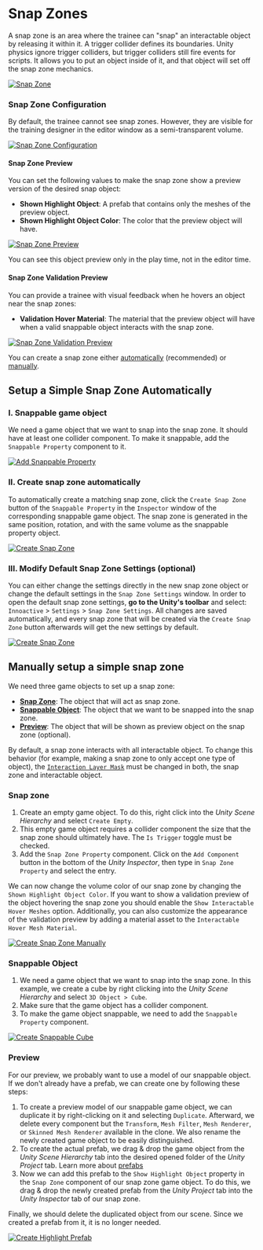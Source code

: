 # Snap Zones

A snap zone is an area where the trainee can "snap" an interactable object by releasing it within it. A trigger collider defines its boundaries. Unity physics ignore trigger colliders, but trigger colliders still fire events for scripts. It allows you to put an object inside of it, and that object will set off the snap zone mechanics.

[![Snap Zone](../images/snap-zones/snapzone-in-action.gif "Snap Zone")](../images/snap-zones/snapzone-in-action.gif)

### Snap Zone Configuration

By default, the trainee cannot see snap zones. However, they are visible for the training designer in the editor window as a semi-transparent volume. 

[![Snap Zone Configuration](../images/snap-zones/snapzone.png "Snap Zone Configuration")](../images/snap-zones/snapzone.png)

#### Snap Zone Preview

You can set the following values to make the snap zone show a preview version of the desired snap object:

- **Shown Highlight Object**: A prefab that contains only the meshes of the preview object.
- **Shown Highlight Object Color**: The color that the preview object will have.

[![Snap Zone Preview](../images/snap-zones/snap-zone-preview.png "Snap Zone Preview")](../images/snapzones/snap-zone-preview.png)

You can see this object preview only in the play time, not in the editor time.

#### Snap Zone Validation Preview

You can provide a trainee with visual feedback when he hovers an object near the snap zones:

- **Validation Hover Material**: The material that the preview object will have when a valid snappable object interacts with the snap zone.

[![Snap Zone Validation Preview](../images/snap-zones/snap-zone-validation-preview.png "Snap Zone Validation Preview")](../images/snap-zones/snap-zone-validation-preview.png)

You can create a snap zone either [automatically](#setup-a-simple-snap-zone-automatically) (recommended) or [manually](#manually-setup-a-simple-snap-zone).


## Setup a Simple Snap Zone Automatically

### I. Snappable game object

We need a game object that we want to snap into the snap zone. It should have at least one collider component. To make it snappable, add the `Snappable Property` component to it.

[![Add Snappable Property](../images/snap-zones/box-snappable.png "Add Snappable Property")](../images/snap-zones/box-snappable.png)

### II. Create snap zone automatically

To automatically create a matching snap zone, click the `Create Snap Zone` button of the `Snappable Property` in the `Inspector` window of the corresponding snappable game object. The snap zone is generated in the same position, rotation, and with the same volume as the snappable property object.

[![Create Snap Zone](../images/snap-zones/automatically-create.gif "Create Snap Zone")](../images/snap-zones/automatically-create.gif)



### III. Modify Default Snap Zone Settings (optional)

You can either change the settings directly in the new snap zone object or change the default settings in the `Snap Zone Settings` window. In order to open the default snap zone settings, **go to the Unity's toolbar** and select: `Innoactive` > `Settings` > `Snap Zone Settings`. All changes are saved automatically, and every snap zone that will be created via the `Create Snap Zone` button afterwards will get the new settings by default.

[![Create Snap Zone](../images/snap-zones/change-settings.gif "Create Snap Zone")](../images/snap-zones/change-settings.gif)



## Manually setup a simple snap zone

We need three game objects to set up a snap zone:

- [**Snap Zone**](#snap-zone): The object that will act as snap zone.
- [**Snappable Object**](#snappable-object): The object that we want to be snapped into the snap zone.
- [**Preview**](#preview): The object that will be shown as preview object on the snap zone (optional).

By default, a snap zone interacts with all interactable object. To change this behavior (for example, making a snap zone to only accept one type of object), the [`Interaction Layer Mask`](https://docs.unity3d.com/Packages/com.unity.xr.interaction.toolkit@0.9/api/UnityEngine.XR.Interaction.Toolkit.XRBaseInteractor.html#UnityEngine_XR_Interaction_Toolkit_XRBaseInteractor_InteractionLayerMask) must be changed in both, the snap zone and interactable object. 

### Snap zone

1. Create an empty game object. To do this, right click into the *Unity Scene Hierarchy* and select `Create Empty`.
2. This empty game object requires a collider component the size that the snap zone should ultimately have. The `Is Trigger` toggle must be checked. 
3. Add the `Snap Zone Property` component. Click on the `Add Component` button in the bottom of the *Unity Inspector*, then type in `Snap Zone Property` and select the entry.

We can now change the volume color of our snap zone by changing the `Shown Highlight Object Color`. If you want to show a validation preview of the object hovering the snap zone you should enable the `Show Interactable Hover Meshes` option. Additionally, you can also customize the appearance of the validation preview by adding a material asset to the `Interactable Hover Mesh Material`.

[![Create Snap Zone Manually](../images/snap-zones/manually-create-snapzone.gif "Create Snap Zone Manually")](../images/snap-zones/manually-create-snapzone.gif)


### Snappable Object

1. We need a game object that we want to snap into the snap zone. In this example, we create a cube by right clicking into the *Unity Scene Hierarchy* and select `3D Object > Cube`.
2. Make sure that the game object has a collider component.
3. To make the game object snappable, we need to add the `Snappable Property` component.

[![Create Snappable Cube](../images/snap-zones/create-snappable-cube.gif "Create Snappable Cube")](../images/snap-zones/create-snappable-cube.gif)


### Preview

For our preview, we probably want to use a model of our snappable object. If we don't already have a prefab, we can create one by following these steps:

1. To create a preview model of our snappable game object, we can duplicate it by right-clicking on it and selecting `Duplicate`. Afterward, we delete every component but the `Transform`, `Mesh Filter`, `Mesh Renderer`, or `Skinned Mesh Renderer` available in the clone. We also rename the newly created game object to be easily distinguished.
2. To create the actual prefab, we drag & drop the game object from the *Unity Scene Hierarchy* tab into the desired opened folder of the *Unity Project* tab.
Learn more about [prefabs](https://docs.unity3d.com/Manual/Prefabs.html)
3. Now we can add this prefab to the `Show Highlight Object` property in the `Snap Zone` component of our snap zone game object. To do this, we drag & drop the newly created prefab from the *Unity Project* tab into the *Unity Inspector* tab of our snap zone.

Finally, we should delete the duplicated object from our scene. Since we created a prefab from it, it is no longer needed.

[![Create Highlight Prefab](../images/snap-zones/create-highlight-prefab.gif "Create Highlight Prefab")](../images/snap-zones/create-highlight-prefab.gif)
